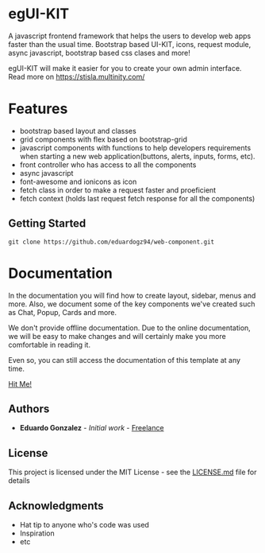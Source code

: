 # egUI-KIT

A javascript frontend framework that helps the users to develop web apps faster than the usual time.
Bootstrap based UI-KIT, icons, request module, async javascript, bootstrap based css clases and more!

egUI-KIT will make it easier for you to create your own admin interface. Read more on https://stisla.multinity.com/


# Features
* bootstrap based layout and classes
* grid components with flex based on bootstrap-grid
* javascript components with functions to help developers requirements when starting a new web application(buttons, alerts, inputs, forms, etc).
* front controller who has access to all the components
* async javascript
* font-awesome and ionicons as icon
* fetch class in order to make a request faster and proeficient
* fetch context (holds last request fetch response for all the components)

## Getting Started

```
git clone https://github.com/eduardogz94/web-component.git
```

# Documentation
In the documentation you will find how to create layout, sidebar, menus and more. Also, we document some of the key components we've created such as Chat, Popup, Cards and more.

We don't provide offline documentation. Due to the online documentation, we will be easy to make changes and will certainly make you more comfortable in reading it.

Even so, you can still access the documentation of this template at any time.

[Hit Me!](https://stisla.multinity.com/documentation)

## Authors

* **Eduardo Gonzalez** - *Initial work* - [Freelance](https://github.com/eduardogz94)

## License

This project is licensed under the MIT License - see the [LICENSE.md](LICENSE.md) file for details

## Acknowledgments

* Hat tip to anyone who's code was used
* Inspiration
* etc

